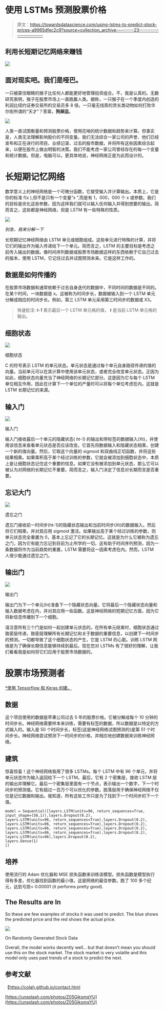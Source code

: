 # 使用 LSTMs 预测股票价格

> 原文：<https://towardsdatascience.com/using-lstms-to-predict-stock-prices-a9965dfec2c9?source=collection_archive---------23----------------------->

## 利用长短期记忆网络来赚钱

![](img/9f293c4244604be560c0111fc8baf94a.png)

## 面对现实吧。我们是哑巴。

一只被蒙住眼睛的猴子比任何人都能更好地管理投资组合。不，我是认真的。无数研究表明，猴子在股票市场上一直跑赢人类。据称，一只猴子在一个季度内创造的利润比纽约证券交易所的交易员多 8 倍。一只毫无线索的灵长类动物如何打败华尔街所谓的“天才”？答案，**狗屎运**。

![](img/d83a156807e8b7d46bf952addcd05f6b.png)

人类一直试图衡量和预测股票价格，使用花哨的统计数据和趋势来计算。但事实是，人类无法理解影响股价的不同变量。我们无法综合一家公司的声誉、他们已经宣布和正在进行的项目、业绩记录、过去的股市数据，并将所有这些因素综合起来，以便在股市上做出明智的决策。我们不能考虑一家公司曾经存在的每一个变量和统计数据。但是，电脑可以。更具体地说，神经网络正是为此而设计的。

# 长短期记忆网络

数学意义上的神经网络是一个可微分函数，它接受输入并计算输出。本质上，它是你的标准 f(x ),但不是只有一个变量“x ”,而是有 1，000，000 个 x 或参数。我们的目标是优化这些参数，因为这样我们就可以输入任何输入并得到想要的输出。简而言之，这些都是神经网络，但是 LSTM 有一些特殊的性质。

![](img/55ae7d02e765407ec96afce6fa1a466b.png)

*别急，我来分解一下*

长短期记忆神经网络由 LSTM 单元或细胞组成。这些单元进行特殊的计算，并将它们的输出作为输入传递给下一个单元。简而言之，LSTM 的主要目标是考虑之前传入输出的数据。像时间序列数据或股票市场数据这样的东西依赖于它自己过去的版本，使用 LSTM，它记住过去并试图预测未来。它是这样工作的。

## 数据是如何传播的

在股票市场数据和通常依赖于过去自身迭代的数据中，不同时间的数据是不同的。在某个时间，一块数据是 x。这被称为时间步长，数据被输入到一个 LSTM 单元分解成相应的时间步长。例如，第三 LSTM 单元采用第三时间步的数据或 X3。

> 快速批注: ***t-1*** 表示最后一个 LSTM 单元格的值， ***t*** 是当前 LSTM 单元格的输出。

## 细胞状态

![](img/3cb2d0c949871db2106d4b452aaf79eb.png)

细胞状态

C 的符号表示 LSTM 的单元状态。单元状态是通过每个单元自身路径传递的值的向量。当前单元可以在其计算中使用该单元状态，或者完全改变单元状态。正因为如此，细胞状态向量充当了神经网络的长期记忆部分。这是因为它与每个 LSTM 单位相互作用，因此在计算下一个单位的产量时可以将每个单位考虑在内。这就是 LSTM 长期记忆的来源。

## 输入门

![](img/d259df66a14f7ff349ebeda7638da15f.png)

输入门

输入门接收最后一个单元的隐藏状态( *ht-1)* 的输出和带标签的数据输入(Xt)，并使用该信息来查看单元状态是否应该改变。它首先将数据输入和隐藏状态相乘，创建一个新的值向量。然后，它取这个向量的 sigmoid 和双曲线正切函数，并将这些结果相乘。如果乘积高于某个经过训练的参数，它就会被添加到细胞状态中，本质上是让细胞状态记住这个重要的信息。如果它没有被添加到单元状态，那么它可以被认为对网络的长期记忆不重要。简而言之，输入门决定了信息对长期而言是否重要。

## 忘记大门

![](img/9d3ca13cec668b58a0deadbeacacc751.png)

遗忘之门

遗忘门接收前一时间步(ht-1)的隐藏状态输出和当前时间步(Xt)的数据输入。然后将它们相乘，并对其应用 sigmoid 激活。如果输出高于某个经过训练的参数，则单元状态完全重置为 0，基本上忘记了它的长期记忆。这就是为什么它被称为遗忘之门，因为它有能力忘记到目前为止所学的一切。这有助于时间序列预测，因为一条数据将作为当前趋势的重置，LSTM 需要将这一因素考虑在内。然而，LSTM 人很少能通过遗忘之门。

## 输出门

![](img/f78741567d8221a56155e49f8a1fce49.png)

输出门

输出门为下一个单元(ht)准备下一个隐藏状态向量。它将最后一个隐藏状态向量和输入数据考虑在内，并对其应用一些函数。这是神经网络的短期记忆方面，因为它将新信息传播到下一个细胞。

请注意所有三个门是如何一起创建单元状态的。在所有单元结束时，细胞状态通过致密层传递，致密层理解所有长期记忆和关于数据的重要信息，以创建下一时间步的预测。一切都导致了这个细胞状态的产生，它是 LSTM 的心脏。训练 LSTM 网络是为了确保长期信息能够持续到最后。现在您对 LSTMs 有了很好的理解，让我们看看我是如何将它们应用于股票市场数据的。

# 股票市场预测者

[*使用 Tensorflow 和 Keras 创建。](https://colab.research.google.com/drive/1wWCZK1IalVoc0JThyDktRKTDbkNkgJzi)

## 数据

这个项目使用的数据是苹果公司过去 5 年的股票价格。它被分解成每个 10 分钟的时间步长。神经网络需要样本来训练，需要有标签的数据，所以数据是以特定的方式输入的。输入是 50 个时间步长，标签(这是神经网络试图预测的)是第 51 个时间步长。神经网络尝试预测下一时间步的价格，并相应地创建数据来训练神经网络。

## 建筑

惊喜惊喜！这个神经网络我用了很多 LSTMs。每个 LSTM 中有 96 个单元，并将单元状态作为输入返回给下一个 LSTM。最后，它有 2 个密集层，接收 LSTM 层的输出并理解它。最后一个密集层里面有一个节点，表示输出一个数字，下一个时间步的预测值。它有超过一百万个可以优化的参数。脱落层用于确保神经网络不仅仅是记忆数据和输出。我知道，所有这些工作只是为了找到下一个时间步的下一个值。

```
model = Sequential([layers.LSTM(units=96, return_sequences=True, input_shape=(50,1)),layers.Dropout(0.2),
layers.LSTM(units=96, return_sequences=True),layers.Dropout(0.2),
layers.LSTM(units=96, return_sequences=True),layers.Dropout(0.2),
layers.LSTM(units=96, return_sequences=True),layers.Dropout(0.2),
layers.LSTM(units=96, return_sequences=True),layers.Dropout(0.2),
layers.LSTM(units=96),layers.Dropout(0.2),
layers.Dense(1)
])
```

## 培养

使用流行的 Adam 优化器和 MSE 损失函数来训练该模型。损失函数是模型执行得有多差，优化器找到函数的最小值，这是网络的最佳参数。跑了 100 多个纪元，达到亏损< 0.00001 (it performs pretty good).

## The Results are In

So these are few examples of stocks it was used to predict. The blue shows the predicted price and the red shows the actual price.

![](img/2bdaabd38a865a37bea78e661e86bb6a.png)

On Randomly Generated Stock Data

Overall, the model works decently well… but that doesn’t mean you should use this on the stock market. The stock market is very volatile and this model only uses past trends of a stock to predict the next.

## **参考文献**

【https://colah.github.io/contact.html 

[https://unsplash.com/photos/Z05GiksmqYU](https://unsplash.com/photos/Z05GiksmqYU)